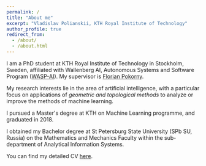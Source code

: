 ```yaml
---
permalink: /
title: "About me"
excerpt: "Vladislav Polianskii, KTH Royal Institute of Technology"
author_profile: true
redirect_from: 
  - /about/
  - /about.html
---
```


I am a PhD student at KTH Royal Institute of Technology in Stockholm, Sweden, affiliated with Wallenberg AI, Autonomous Systems and Software Program ([WASP-AI](https://wasp-sweden.org/)). My supervisor is [Florian Pokorny](http://www.csc.kth.se/~fpokorny/).

My research interests lie in the area of artificial intelligence, with a particular focus on applications of _geometric and topological methods_ to analyze or improve the methods of machine learning.

I pursued a Master's degree at KTH on Machine Learning programme, and graduated in 2018.

I obtained my Bachelor degree at St Petersburg State University (SPb SU, Russia) on the Mathematics and Mechanics Faculty within the sub-department of Analytical Information Systems.

You can find my detailed CV [here](../files/polianskii_cv.pdf).